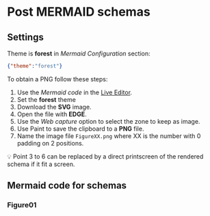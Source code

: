 # Post MERMAID schemas

## Settings

Theme is **forest** in *Mermaid Configuration* section:

```json
{"theme":"forest"}
```

To obtain a PNG follow these steps:

1. Use the *Mermaid code* in the [Live Editor](https://mermaid-js.github.io/mermaid-live-editor).
2. Set the **forest** theme
3. Download the **SVG** image.
4. Open the file with **EDGE**.
5. Use the *Web capture* option to select the zone to keep as image.
6. Use Paint to save the clipboard to a **PNG** file.
7. Name the image file `FigureXX.png` where XX is the number with 0 padding on 2 positions.

:bulb: Point 3 to 6 can be replaced by a direct printscreen of the rendered schema if it fit a screen.

## Mermaid code for schemas

### Figure01

```mermaid

```
